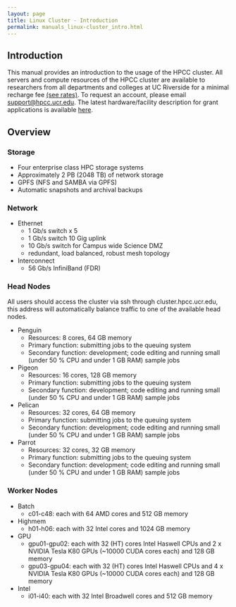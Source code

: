 ```yaml
---
layout: page
title: Linux Cluster - Introduction
permalink: manuals_linux-cluster_intro.html
---
```


## Introduction
This manual provides an introduction to the usage of the HPCC cluster.
All servers and compute resources of the HPCC cluster are available to researchers from all departments and colleges at UC Riverside for a minimal recharge fee [(see rates)](/#rates).
To request an account, please email [support@hpcc.ucr.edu](mailto:support@hpcc.ucr.edu).
The latest hardware/facility description for grant applications is available [here](https://goo.gl/43eOwQ).

## Overview

### Storage
* Four enterprise class HPC storage systems
* Approximately 2 PB (2048 TB) of network storage
* GPFS (NFS and SAMBA via GPFS)
* Automatic snapshots and archival backups

### Network
* Ethernet
    * 1 Gb/s switch x 5
    * 1 Gb/s switch 10 Gig uplink
    * 10 Gb/s switch for Campus wide Science DMZ
    * redundant, load balanced, robust mesh topology
* Interconnect
    * 56 Gb/s InfiniBand (FDR)

### Head Nodes
All users should access the cluster via ssh through cluster.hpcc.ucr.edu, this address will automatically balance traffic to one of the available head nodes.

* Penguin
    * Resources: 8 cores, 64 GB memory
    * Primary function: submitting jobs to the queuing system
    * Secondary function: development; code editing and running small (under 50 % CPU and under 1 GB RAM) sample jobs
* Pigeon
    * Resources: 16 cores, 128 GB memory
    * Primary function: submitting jobs to the queuing system
    * Secondary function: development; code editing and running small (under 50 % CPU and under 1 GB RAM) sample jobs
* Pelican
    * Resources: 32 cores, 64 GB memory
    * Primary function: submitting jobs to the queuing system
    * Secondary function: development; code editing and running small (under 50 % CPU and under 1 GB RAM) sample jobs
* Parrot
    * Resources: 32 cores, 32 GB memory
    * Primary function: submitting jobs to the queuing system
    * Secondary function: development; code editing and running small (under 50 % CPU and under 1 GB RAM) sample jobs

### Worker Nodes
* Batch
    * c01-c48: each with 64 AMD cores and 512 GB memory
* Highmem
    * h01-h06: each with 32 Intel cores and 1024 GB memory
* GPU
    * gpu01-gpu02: each with 32 (HT) cores Intel Haswell CPUs and 2 x NVIDIA Tesla K80 GPUs (~10000 CUDA cores each) and 128 GB memory
    * gpu03-gpu04: each with 32 (HT) cores Intel Haswell CPUs and 4 x NVIDIA Tesla K80 GPUs (~10000 CUDA cores each) and 128 GB memory
* Intel
    * i01-i40: each with 32 Intel Broadwell cores and  512 GB memory

